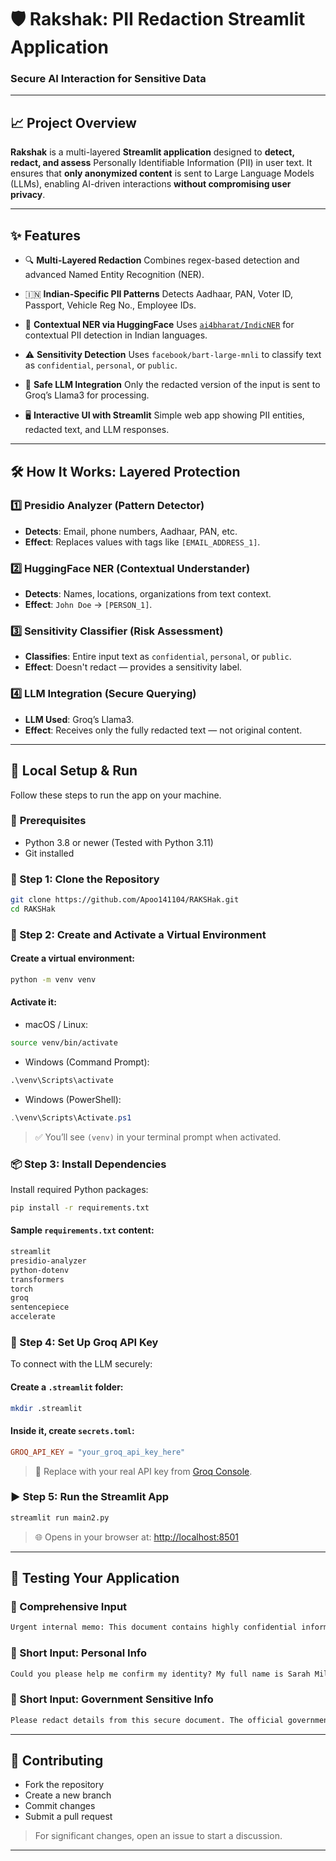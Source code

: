 # 🛡️ Rakshak: PII Redaction Streamlit Application

### Secure AI Interaction for Sensitive Data

---

## 📈 **Project Overview**

**Rakshak** is a multi-layered **Streamlit application** designed to **detect, redact, and assess** Personally Identifiable Information (PII) in user text. It ensures that **only anonymized content** is sent to Large Language Models (LLMs), enabling AI-driven interactions **without compromising user privacy**.

---

## ✨ **Features**

* 🔍 **Multi-Layered Redaction**
  Combines regex-based detection and advanced Named Entity Recognition (NER).

* 🇮🇳 **Indian-Specific PII Patterns**
  Detects Aadhaar, PAN, Voter ID, Passport, Vehicle Reg No., Employee IDs.

* 🧐 **Contextual NER via HuggingFace**
  Uses [`ai4bharat/IndicNER`](https://huggingface.co/ai4bharat/IndicNER) for contextual PII detection in Indian languages.

* ⚠️ **Sensitivity Detection**
  Uses `facebook/bart-large-mnli` to classify text as `confidential`, `personal`, or `public`.

* 🤖 **Safe LLM Integration**
  Only the redacted version of the input is sent to Groq’s Llama3 for processing.

* 🖥️ **Interactive UI with Streamlit**
  Simple web app showing PII entities, redacted text, and LLM responses.

---

## 🛠️ **How It Works: Layered Protection**

### 1️⃣ **Presidio Analyzer (Pattern Detector)**

* **Detects**: Email, phone numbers, Aadhaar, PAN, etc.
* **Effect**: Replaces values with tags like `[EMAIL_ADDRESS_1]`.

### 2️⃣ **HuggingFace NER (Contextual Understander)**

* **Detects**: Names, locations, organizations from text context.
* **Effect**: `John Doe` → `[PERSON_1]`.

### 3️⃣ **Sensitivity Classifier (Risk Assessment)**

* **Classifies**: Entire input text as `confidential`, `personal`, or `public`.
* **Effect**: Doesn't redact — provides a sensitivity label.

### 4️⃣ **LLM Integration (Secure Querying)**

* **LLM Used**: Groq’s Llama3.
* **Effect**: Receives only the fully redacted text — not original content.

---

## 🚀 **Local Setup & Run**

Follow these steps to run the app on your machine.

### 🔧 **Prerequisites**

* Python 3.8 or newer (Tested with Python 3.11)
* Git installed

### 📅 Step 1: Clone the Repository

```bash
git clone https://github.com/Apoo141104/RAKSHak.git
cd RAKSHak
```

### 🧱 Step 2: Create and Activate a Virtual Environment

#### Create a virtual environment:

```bash
python -m venv venv
```

#### Activate it:

* macOS / Linux:

```bash
source venv/bin/activate
```

* Windows (Command Prompt):

```cmd
.\venv\Scripts\activate
```

* Windows (PowerShell):

```powershell
.\venv\Scripts\Activate.ps1
```

> ✅ You’ll see `(venv)` in your terminal prompt when activated.

### 📦 Step 3: Install Dependencies

Install required Python packages:

```bash
pip install -r requirements.txt
```

#### Sample `requirements.txt` content:

```txt
streamlit
presidio-analyzer
python-dotenv
transformers
torch
groq
sentencepiece
accelerate
```

### 🔑 Step 4: Set Up Groq API Key

To connect with the LLM securely:

#### Create a `.streamlit` folder:

```bash
mkdir .streamlit
```

#### Inside it, create `secrets.toml`:

```toml
GROQ_API_KEY = "your_groq_api_key_here"
```

> 🔐 Replace with your real API key from [Groq Console](https://console.groq.com).

### ▶️ Step 5: Run the Streamlit App

```bash
streamlit run main2.py
```

> 🌐 Opens in your browser at: [http://localhost:8501](http://localhost:8501)

---

## 🧪 Testing Your Application

### 🔹 Comprehensive Input

```txt
Urgent internal memo: This document contains highly confidential information. Patient Anjali Sharma (DOB: 15/03/1988) visited Apollo Hospital on 2024-06-20 for follow-up. Her unique patient ID is PX7890123. The physician Dr. Rajesh Kumar (Mobile: +919876543210) noted her AADHAAR number 9876 5432 1098. She works for TechSolutions India. Employee ID E12ABU5678 is assigned to Mr. Vikram Singh, a senior analyst at State Bank of India. His PAN is ABCDE1234F and email is vikram.singh@examplebank.com. We also received a query from a Ministry of Defense official regarding vehicle registration DL01CD1234 for a new project located near the Air Force Station, Hindon. Please ensure all PII and sensitive project details are redacted before sharing any summaries. Contact our legal department at legal@techsolutions.com for further clarification. Voting ID of Ms. Priya Patel: ABC1234567. Passport No. K1234567.
```

### 🔹 Short Input: Personal Info

```txt
Could you please help me confirm my identity? My full name is Sarah Miller, and my private phone number is +1-202-555-0100. Thanks.
```

### 🔹 Short Input: Government Sensitive Info

```txt
Please redact details from this secure document. The official government ID for the operation is GVT-SEC-98765, linked to agent E78XYZ4321.
```

---

## 🤝 Contributing

* Fork the repository
* Create a new branch
* Commit changes
* Submit a pull request

> For significant changes, open an issue to start a discussion.

---



